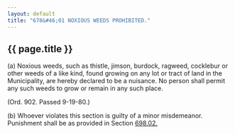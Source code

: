 ```yaml
---
layout: default 
title: "678&#46;01 NOXIOUS WEEDS PROHIBITED."
---
```


{{ page.title }}
----------------

​(a) Noxious weeds, such as thistle, jimson, burdock, ragweed, cocklebur
or other weeds of a like kind, found growing on any lot or tract of land
in the Municipality, are hereby declared to be a nuisance. No person
shall permit any such weeds to grow or remain in any such place.

(Ord. 902. Passed 9-19-80.)

​(b) Whoever violates this section is guilty of a minor misdemeanor.
Punishment shall be as provided in Section [698.02.](38e2f631.html)

